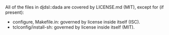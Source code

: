 All of the files in djdsl::dada are covered by LICENSE.md (MIT), except for (if present):
 * configure, Makefile.in: governed by license inside itself (ISC).
 * tclconfig/install-sh: governed by license inside itself (MIT).
